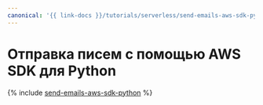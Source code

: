 ```yaml
---
canonical: '{{ link-docs }}/tutorials/serverless/send-emails-aws-sdk-python.md'
---
```


# Отправка писем с помощью AWS SDK для Python

{% include [send-emails-aws-sdk-python](../../_tutorials/serverless/send-emails-aws-sdk-python.md) %}
